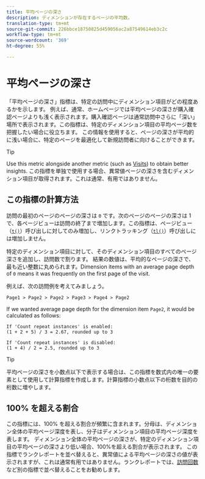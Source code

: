 ```yaml
---
title: 平均ページの深さ
description: ディメンションが存在するページの平均数。
translation-type: tm+mt
source-git-commit: 226bbce18750825d459056ac2a87549614eb3c2c
workflow-type: tm+mt
source-wordcount: '369'
ht-degree: 55%

---
```



# 平均ページの深さ

「平均ページの深さ」指標は、特定の訪問中にディメンション項目がどの程度あるかを示します。 例えば、通常、ホームページでは平均ページの深さが購入確認ページよりも浅く表示されます。購入確認ページは通常訪問中さらに「深い」場所で表示されます。この指標は、特定のディメンション項目の平均ページ数を把握したい場合に役立ちます。 この情報を使用すると、ページの深さが平均的に浅い場合に、特定のページを最適化して新規訪問者に向けることができます。

>[!TIP]
>
>Use this metric alongside another metric (such as [Visits](visits.md)) to obtain better insights. この指標を単独で使用する場合、異常値ページの深さを含むディメンション項目が取得されます。これは通常、有用ではありません。

## この指標の計算方法

訪問の最初のページのページの深さは `0` です。次のページのページの深さは 1 で、各ページビューは訪問の終了まで増加します。この指標は、ページビュー（[`t()`](/help/implement/vars/functions/t-method.md)）呼び出しに対してのみ増加し、リンクトラッキング（[`tl()`](/help/implement/vars/functions/tl-method.md)）呼び出しには増加しません。

特定のディメンション項目に対して、そのディメンション項目のすべてのページ深さを追加し、訪問数で割ります。 結果の数値は、平均的なページの深さで、最も近い整数に丸められます。Dimension items with an average page depth of `0` means it was frequently on the first page of the visit.

例えば、次の訪問例を考えてみましょう。

```text
Page1 > Page2 > Page2 > Page3 > Page4 > Page2
```

If we wanted average page depth for the dimension item `Page2`, it would be calculated as follows:

```text
If 'Count repeat instances' is enabled:
(1 + 2 + 5) / 3 = 2.67, rounded up to 3

If 'Count repeat instances' is disabled:
(1 + 4) / 2 = 2.5, rounded up to 3
```

>[!TIP]
>
>平均ページの深さを小数点以下で表示する場合は、この指標を数式内の唯一の要素として使用して計算指標を作成します。計算指標の小数点以下の桁数を目的の桁数に増やします。

## 100% を超える割合

この指標には、100% を超える割合が頻繁に含まれます。分母は、ディメンション全体の平均ページ深度を表し、分子はディメンション項目の平均ページ深度を表します。 ディメンション全体の平均ページの深さが、特定のディメンション項目の平均ページの深さより低い場合、100%を超える割合が表示されます。 この指標でランクレポートを並べ替えると、異常値による平均ページの深さの値が表示されますが、これは通常有用ではありません。ランクレポートでは、[訪問回数](visits.md)など別の指標で並べ替えることをお勧めします。